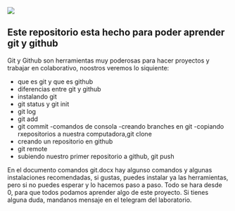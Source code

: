 ![](https://miro.medium.com/max/1078/0*pDeitI58MqHb53yK.jpg)

## Este repositorio esta hecho para poder aprender git y github

Git y Github son herramientas muy poderosas para hacer proyectos y trabajar en colaborativo, noostros veremos lo siquiente:

- que es git y que es github
- diferencias entre git y github
- instalando git
- git status y git init
- git log
- git add
- git commit
  -comandos de consola
  -creando branches en git
  -copiando rxepositorios a nuestra computadora,git clone
- creando un repositorio en github
- git remote
- subiendo nuestro primer repositorio a github, git push

En el documento comandos git.docx hay algunso comandos y algunas instalaciones recomendadas, si gustas, puedes instalar ya las herramientas, pero si no puedes esperar y lo hacemos paso a paso. Todo se hara desde 0, para que todos podamos aprender algo de este proyecto. Si tienes alguna duda, mandanos mensaje en el telegram del laboratorio.

